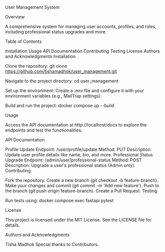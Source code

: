 User Management System

Overview

A comprehensive system for managing user accounts, profiles, and roles, including professional status upgrades and more.

Table of Contents

Installation
Usage
API Documentation
Contributing
Testing
License
Authors and Acknowledgments
Installation

Clone the repository:
git clone https://github.com/tishamadhok/user_management.git

Navigate to the project directory:
cd user_management

Set up the environment:
Create a .env file and configure it with your environment variables (e.g., MailTrap settings).

Build and run the project:
docker compose up --build


Usage

Access the API documentation at http://localhost/docs to explore the endpoints and test the functionalities.

API Documentation

Profile Update
Endpoint: /user/profile/update
Method: PUT
Description: Update user profile details like name, bio, and more.
Professional Status Upgrade
Endpoint: /admin/user/professional-status
Method: POST
Description: Upgrade a user's professional status (Admin only).
Contributing

Fork the repository.
Create a new branch (git checkout -b feature-branch).
Make your changes and commit (git commit -m 'Add new feature').
Push to the branch (git push origin feature-branch).
Create a Pull Request.
Testing

Run tests using:
docker compose exec fastapi pytest


License

This project is licensed under the MIT License. See the LICENSE file for details.

Authors and Acknowledgments

Tisha Madhok 
Special thanks to Contributors.